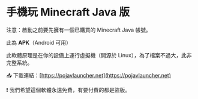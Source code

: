# 手機玩 Minecraft Java 版

注意：啟動之前要先擁有一個已購買的 Minecraft Java 帳號。

此為 **APK**（Android 可用）

此軟體原理是在你的設備上運行虛擬機（開源於 Linux），為了檔案不過大，此非完整系統。

📥 下載連結：[https://pojavlauncher.net](https://pojavlauncher.net)

❗ 我們希望這個軟體永遠免費，有要付費的都是盜版。
